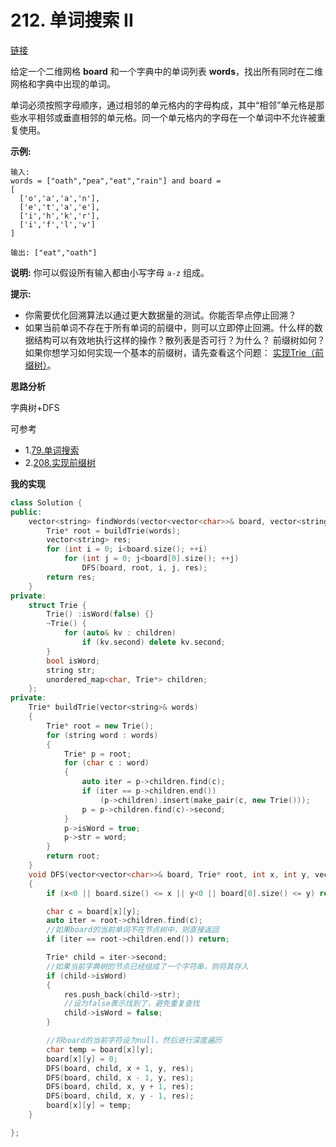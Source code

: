 # 212. 单词搜索 II

[链接](https://leetcode-cn.com/problems/word-search-ii/description/)

给定一个二维网格 **board** 和一个字典中的单词列表 **words**，找出所有同时在二维网格和字典中出现的单词。

单词必须按照字母顺序，通过相邻的单元格内的字母构成，其中“相邻”单元格是那些水平相邻或垂直相邻的单元格。同一个单元格内的字母在一个单词中不允许被重复使用。

**示例:**

```
输入: 
words = ["oath","pea","eat","rain"] and board =
[
  ['o','a','a','n'],
  ['e','t','a','e'],
  ['i','h','k','r'],
  ['i','f','l','v']
]

输出: ["eat","oath"]
```

**说明:**
 你可以假设所有输入都由小写字母 `a-z` 组成。

**提示:**

- 你需要优化回溯算法以通过更大数据量的测试。你能否早点停止回溯？
- 如果当前单词不存在于所有单词的前缀中，则可以立即停止回溯。什么样的数据结构可以有效地执行这样的操作？散列表是否可行？为什么？ 前缀树如何？如果你想学习如何实现一个基本的前缀树，请先查看这个问题： [实现Trie（前缀树）](https://leetcode-cn.com/problems/implement-trie-prefix-tree/description/)。

**思路分析**

字典树+DFS

可参考

- 1.[79.单词搜索](79.单词搜索.md)
- 2.[208.实现前缀树](208.实现前缀树.md)

**我的实现**

```c++
class Solution {
public:
	vector<string> findWords(vector<vector<char>>& board, vector<string>& words) {
		Trie* root = buildTrie(words);
		vector<string> res;
		for (int i = 0; i<board.size(); ++i)
			for (int j = 0; j<board[0].size(); ++j)
				DFS(board, root, i, j, res);
		return res;
	}
private:
	struct Trie {
		Trie() :isWord(false) {}
		~Trie() {
			for (auto& kv : children)
				if (kv.second) delete kv.second;
		}
		bool isWord;
		string str;
		unordered_map<char, Trie*> children;
	};
private:
	Trie* buildTrie(vector<string>& words)
	{
		Trie* root = new Trie();
		for (string word : words)
		{
			Trie* p = root;
			for (char c : word)
			{
				auto iter = p->children.find(c);
				if (iter == p->children.end())
					(p->children).insert(make_pair(c, new Trie()));
				p = p->children.find(c)->second;
			}
			p->isWord = true;
			p->str = word;
		}
		return root;
	}
	void DFS(vector<vector<char>>& board, Trie* root, int x, int y, vector<string>& res)
	{
		if (x<0 || board.size() <= x || y<0 || board[0].size() <= y) return;

		char c = board[x][y];
		auto iter = root->children.find(c);
		//如果board的当前单词不在节点树中，则直接返回
		if (iter == root->children.end()) return;

		Trie* child = iter->second;
		//如果当前字典树的节点已经组成了一个字符串，则将其存入
		if (child->isWord)
		{
			res.push_back(child->str);
			//设为false表示找到了，避免重复查找
			child->isWord = false;
		}

		//将board的当前字符设为null，然后进行深度遍历
		char temp = board[x][y];
		board[x][y] = 0;
		DFS(board, child, x + 1, y, res);
		DFS(board, child, x - 1, y, res);
		DFS(board, child, x, y + 1, res);
		DFS(board, child, x, y - 1, res);
		board[x][y] = temp;
	}

};
```


